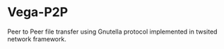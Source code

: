 # Vega-P2P
Peer to Peer file transfer using Gnutella protocol implemented in twsited network framework.
